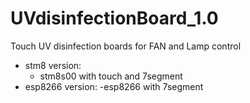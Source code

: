 # UVdisinfectionBoard_1.0
Touch UV disinfection boards for FAN and Lamp control
- stm8 version:
  - stm8s00 with touch and 7segment
- esp8266 version:
   -esp8266 with 7segment
